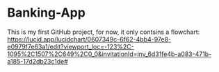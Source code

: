 # Banking-App
This is my first GitHub project, for now, it only contsins a flowchart:
https://lucid.app/lucidchart/0607349c-6f62-4bb4-97e8-e0979f7e63a1/edit?viewport_loc=-123%2C-1095%2C1507%2C649%2C0_0&invitationId=inv_6d31fe4b-a083-471b-a185-17d2db23c1de#
